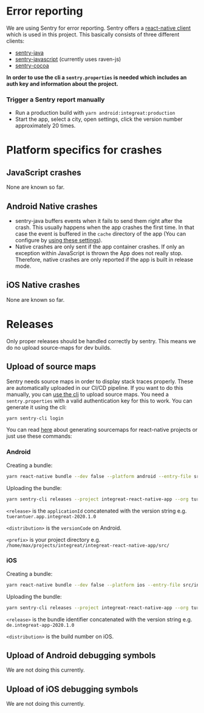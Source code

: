# Error reporting

We are using Sentry for error reporting. Sentry offers a [react-native client](https://github.com/getsentry/sentry-react-native) which is used in this project. This basically consists of three different clients:
* [sentry-java](https://github.com/getsentry/sentry-java)
* [sentry-javascript](https://github.com/getsentry/sentry-javascript) (currently uses raven-js)
* [sentry-cocoa](https://github.com/getsentry/sentry-cocoa)

**In order to use the cli a `sentry.properties` is needed which includes an auth key and information about the project.**

### Trigger a Sentry report manually

* Run a production build with `yarn android:integreat:production`
* Start the app, select a city, open settings, click the version number approximately 20 times.

# Platform specifics for crashes

## JavaScript crashes

None are known so far.

## Android Native crashes

* sentry-java buffers events when it fails to send them right after the crash. This usually happens when the app crashes the first time. In that case the event is buffered in the `cache` directory of the app (You can configure by [using these settings](https://docs.sentry.io/clients/java/config/#buffering-events-to-disk)).
* Native crashes are only sent if the app container crashes. If only an exception within JavaScript is thrown the App does not really stop. Therefore, native crashes are only reported if the app is built in release mode.

## iOS Native crashes

None are known so far.

# Releases

Only proper releases should be handled correctly by sentry. This means we do no upload source-maps for dev builds.

## Upload of source maps

Sentry needs source maps in order to display stack traces properly. These are automatically uploaded in our CI/CD pipeline. If you want to do this manually, you can [use the cli](https://docs.sentry.io/platforms/javascript/sourcemaps/#uploading-source-maps-to-sentry) to upload source maps. 
You need a `sentry.properties` with a valid authentication key for this to work.
You can generate it using the cli:
```bash
yarn sentry-cli login
```

You can read [here](https://docs.sentry.io/clients/react-native/sourcemaps/) about generating sourcemaps for react-native projects or just use these commands:

### Android

Creating a bundle:
```bash
yarn react-native bundle --dev false --platform android --entry-file src/index.js --bundle-output index.android.bundle --sourcemap-output index.android.bundle.map
```

Uploading the bundle:
```bash
yarn sentry-cli releases --project integreat-react-native-app --org tur-an-tur-digitalfabrik files <release> upload-sourcemaps --dist <distribution> --strip-prefix <prefix> --rewrite index.android.bundle index.android.bundle.map
```

`<release>` is the `applicationId` concatenated with the version string e.g. `tuerantuer.app.integreat-2020.1.0`

`<distribution>` is the `versionCode` on Android.

`<prefix>` is your project directory e.g. `/home/max/projects/integreat/integreat-react-native-app/src/`

### iOS

Creating a bundle:
```bash
yarn react-native bundle --dev false --platform ios --entry-file src/index.js --bundle-output main.jsbundle --sourcemap-output main.jsbundle.map
```

Uploading the bundle:
```bash
yarn sentry-cli releases --project integreat-react-native-app --org tur-an-tur-digitalfabrik files <release> upload-sourcemaps --dist <distribution> --rewrite main.jsbundle main.jsbundle.map
```

`<release>` is the bundle identifier concatenated with the version string e.g. `de.integreat-app-2020.1.0`


`<distribution>` is the build number on iOS.

## Upload of Android debugging symbols

We are not doing this currently.

## Upload of iOS debugging symbols

We are not doing this currently.

